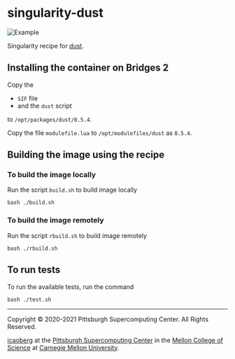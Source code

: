 # singularity-dust
![Example](https://github.com/bootandy/dust/raw/master/media/snap.png)

Singularity recipe for [dust](https://github.com/bootandy/dust).

## Installing the container on Bridges 2
Copy the

* `SIF` file
* and the `dust` script

to `/opt/packages/dust/0.5.4`.

Copy the file `modulefile.lua` to `/opt/modulefiles/dust` as `0.5.4`.

## Building the image using the recipe

### To build the image locally
Run the script `build.sh` to build image locally

```
bash ./build.sh
````

### To build the image remotely
Run the script `rbuild.sh` to build image remotely

```
bash ./rbuild.sh
```

## To run tests
To run the available tests, run the command

```
bash ./test.sh
```

---
Copyright © 2020-2021 Pittsburgh Supercomputing Center. All Rights Reserved.

[icaoberg](http://www.andrew.cmu.edu/~icaoberg) at the [Pittsburgh Supercomputing Center](http://www.psc.edu) in the [Mellon College of Science](https://www.cmu.edu/mcs/) at [Carnegie Mellon University](http://www.cmu.edu).
